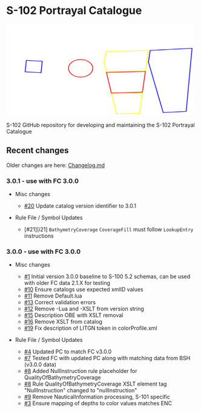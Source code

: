 # S-102 Portrayal Catalogue
<img src=./Images/figure-s102-pc-logo-white.svg alt="signal flags spelling S102" width=496 height=240>

S-102 GitHub repository for developing and maintaining the S-102 Portrayal Catalogue

[i1]: https://github.com/iho-ohi/S-102-Portrayal-Catalogue/issues/1
[i3]: https://github.com/iho-ohi/S-102-Portrayal-Catalogue/issues/3
[i4]: https://github.com/iho-ohi/S-102-Portrayal-Catalogue/issues/4
[i7]: https://github.com/iho-ohi/S-102-Portrayal-Catalogue/issues/7
[i8]: https://github.com/iho-ohi/S-102-Portrayal-Catalogue/issues/8
[i9]: https://github.com/iho-ohi/S-102-Portrayal-Catalogue/issues/9
[i10]: https://github.com/iho-ohi/S-102-Portrayal-Catalogue/issues/10
[i11]: https://github.com/iho-ohi/S-102-Portrayal-Catalogue/issues/11
[i13]: https://github.com/iho-ohi/S-102-Portrayal-Catalogue/issues/13
[i12]: https://github.com/iho-ohi/S-102-Portrayal-Catalogue/issues/12
[i15]: https://github.com/iho-ohi/S-102-Portrayal-Catalogue/issues/15
[i16]: https://github.com/iho-ohi/S-102-Portrayal-Catalogue/issues/16
[i19]: https://github.com/iho-ohi/S-102-Portrayal-Catalogue/issues/19
[i20]: https://github.com/iho-ohi/S-102-Portrayal-Catalogue/issues/20

## Recent changes
Older changes are here: [Changelog.md](Changelog.md)

### 3.0.1 - use with FC 3.0.0
* Misc changes
	* [#20][i20] Update catalog version identifier to 3.0.1

* Rule File / Symbol Updates
	* [#21][i21] `BathymetryCoverage` `CoverageFill` must follow `LookupEntry` instructions

### 3.0.0 - use with FC 3.0.0
* Misc changes
	* [#1][i1] Initial version 3.0.0 baseline to S-100 5.2 schemas, can be used with older FC data 2.1.X for testing
  	* [#10][i10] Ensure catalogs use expected xmlID values
  	* [#11][i11] Remove Default.lua
 	* [#13][i13] Correct validation errors
 	* [#12][i12] Remove -Lua and -XSLT from version string
	* [#15][i15] Description OBE with XSLT removal
 	* [#16][i16] Remove XSLT from catalog
	* [#19][i19] Fix description of LITGN token in colorProfile.xml

* Rule File / Symbol Updates
	* [#4][i4] Updated PC to match FC v3.0.0
	* [#7][i7] Tested FC with updated PC along with matching data from BSH (v3.0.0 data)
	* [#8][i8] Added NullInstruction rule placeholder for QualityOfBathymetryCoverage
	* [#8][i8] Rule QualityOfBathymetryCoverage XSLT element tag "NullInstruction" changed to "nullInstruction"
	* [#9][i9] Remove NauticalInformation processing, S-101 specific
 	* [#3][i3] Ensure mapping of depths to color values matches ENC

